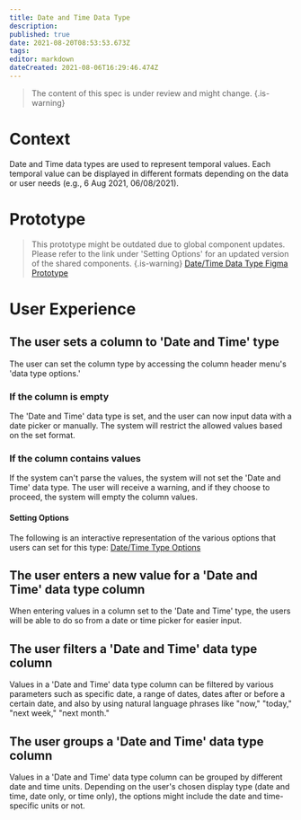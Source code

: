 ```yaml
---
title: Date and Time Data Type
description: 
published: true
date: 2021-08-20T08:53:53.673Z
tags: 
editor: markdown
dateCreated: 2021-08-06T16:29:46.474Z
---
```


> The content of this spec is under review and might change.
{.is-warning}


# Context
Date and Time data types are used to represent temporal values. Each temporal value can be displayed in different formats depending on the data or user needs (e.g., 6 Aug 2021, 06/08/2021).

# Prototype
> This prototype might be outdated due to global component updates. Please refer to the link under 'Setting Options' for an updated version of the shared components.
{.is-warning}
[Date/Time Data Type Figma Prototype](https://www.figma.com/proto/Uaf1ntcldzK2U41Jhw6vS2/Mathesar-MVP?page-id=3559%3A26639&node-id=3559%3A26640&viewport=-379%2C563%2C0.21144694089889526&scaling=contain&starting-point-node-id=3559%3A26640)

# User Experience

## The user sets a column to 'Date and Time' type
The user can set the column type by accessing the column header menu's  'data type options.'
### If the column is empty
The 'Date and Time' data type is set, and the user can now input data with a date picker or manually. The system will restrict the allowed values based on the set format. 
### If the column contains values
If the system can't parse the values, the system will not set the 'Date and Time' data type. The user will receive a warning, and if they choose to proceed, the system will empty the column values.

#### Setting Options
The following is an interactive representation of the various options that users can set for this type:
[Date/Time Type Options](https://www.figma.com/proto/Uaf1ntcldzK2U41Jhw6vS2/Mathesar-MVP?page-id=4260%3A37440&node-id=4270%3A41050&viewport=324%2C48%2C0.34&scaling=contain&starting-point-node-id=4270%3A41050)

## The user enters a new value for a  'Date and Time' data type column
When entering values in a column set to the 'Date and Time' type, the users will be able to do so from a date or time picker for easier input.

## The user filters a 'Date and Time' data type column
Values in a 'Date and Time' data type column can be filtered by various parameters such as specific date, a range of dates, dates after or before a certain date, and also by using natural language phrases like "now," "today," "next week," "next month."

## The user groups a 'Date and Time' data type column
Values in a 'Date and Time' data type column can be grouped by different date and time units. Depending on the user's chosen display type (date and time, date only, or time only), the options might include the date and time-specific units or not. 
